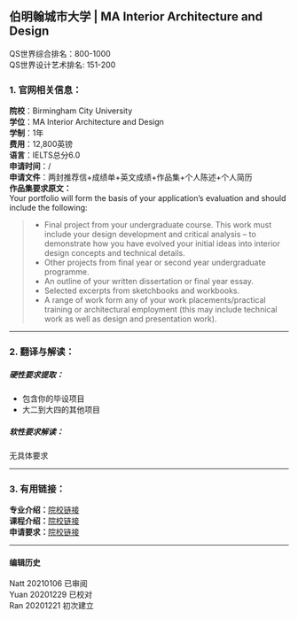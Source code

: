 ##  伯明翰城市大学 | MA Interior Architecture and Design

QS世界综合排名：800-1000  
QS世界设计艺术排名: 151-200  


### 1. 官网相关信息：

**院校**：Birmingham City University  
**学位**：MA Interior Architecture and Design   
**学制**：1年  
**费用**：12,800英镑  
**语言**：IELTS总分6.0  
**申请时间**：/  
**申请文件**：两封推荐信+成绩单+英文成绩+作品集+个人陈述+个人简历  
**作品集要求原文：**  
Your portfolio will form the basis of your application’s evaluation and should include the following:  
> - Final project from your undergraduate course. This work must include your design development and critical analysis – to demonstrate how you have evolved your initial ideas into interior design concepts and technical details.  
> - Other projects from final year or second year undergraduate programme.  
> - An outline of your written dissertation or final year essay.  
> - Selected excerpts from sketchbooks and workbooks.  
> - A range of work form any of your work placements/practical training or architectural employment (this may include technical work as well as design and presentation work).  




---


### 2. 翻译与解读：

##### 硬性要求提取：
- 包含你的毕设项目  
- 大二到大四的其他项目  


##### 软性要求解读：
无具体要求  

---


### 3. 有用链接：

**专业介绍：**[院校链接](http://www.bcu.ac.uk/courses/interior-architecture-and-design-ma-2019-20)  
**课程介绍：**[院校链接](http://www.bcu.ac.uk/courses/interior-architecture-and-design-ma-2019-20)  
**申请要求：**[院校链接](http://www.bcu.ac.uk/courses/interior-architecture-and-design-ma-2019-20)         



---


#### 编辑历史
Natt 20210106 已审阅  
Yuan 20201229 已校对  
Ran 20201221 初次建立  
